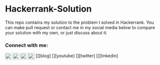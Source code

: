 # Hackerrank-Solution

This repo contains my solution to the problem I solved in Hackerrank. You can make pull request or contact me in my social media below to compare your solution with my own, or just discuss about it.

### Connect with me:

[<img align="left" alt="nardiyansah.blogspot.com" width="22px" src="https://github.com/nardiyansah/nardiyansah/blob/master/svg/blogger-brands.svg" />][blog]
[<img align="left" alt="nardiyansah | YouTube" width="22px" src="https://cdn.jsdelivr.net/npm/simple-icons@v3/icons/youtube.svg" />][youtube]
[<img align="left" alt="janatri1398 | Twitter" width="22px" src="https://cdn.jsdelivr.net/npm/simple-icons@v3/icons/twitter.svg" />][twitter]
[<img align="left" alt="nardiyansah | LinkedIn" width="22px" src="https://cdn.jsdelivr.net/npm/simple-icons@v3/icons/linkedin.svg" />][linkedin]
